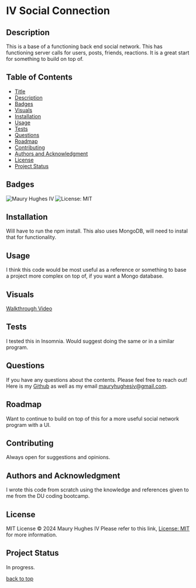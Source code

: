 <a id="title"></a>
# IV Social Connection 

<a id="description"></a>
## Description
This is a base of a functioning back end social network. This has functioning server calls for users, posts, friends, reactions. It is a great start for something to build on top of.

## Table of Contents
- [Title](#title)
- [Description](#description)
- [Badges](#badges)
- [Visuals](#visuals)
- [Installation](#installation)
- [Usage](#usage)
- [Tests](#tests)
- [Questions](#questions)
- [Roadmap](#roadmap)
- [Contributing](#contributing)
- [Authors and Acknowledgment](#acknowledgment)
- [License](#license)
- [Project Status](#status)

<a id="badges"></a>
## Badges
![Maury Hughes IV](https://img.shields.io/badge/Maury%20Hughes%20IV-5A2BE2)
![License: MIT](https://img.shields.io/badge/License-MIT-yellow.svg)

<a id="installation"></a>
## Installation
Will have to run the npm install. This also uses MongoDB, will need to instal that for functionality.

<a id="usage"></a>
## Usage
I think this code would be most useful as a reference or something to base a project more complex on top of, if you want a Mongo database.

<a id="Visuals"></a>
## Visuals
[Walkthrough Video](https://drive.google.com/file/d/1mio7n9t3i4weeP8Lkux43gO3ZZOJnE-7/view)

<a id="tests"></a>
## Tests
I tested this in Insomnia. Would suggest doing the same or in a similar program.

<a id="questions"></a>
## Questions
If you have any questions about the contents. Please feel free to reach out!
Here is my [Github](https://github.com/MauryIV) as well as my email <mauryhughesiv@gmail.com>.

<a id="roadmap"></a>
## Roadmap
Want to continue to build on top of this for a more useful social network program with a UI.

<a id="contributing"></a>
## Contributing
Always open for suggestions and opinions.

<a id="acknowledgment"></a>
## Authors and Acknowledgment
I wrote this code from scratch using the knowledge and references given to me from the DU coding bootcamp.

<a id="license"></a>
## License
MIT License © 2024 Maury Hughes IV
Please refer to this link, [License: MIT](https://opensource.org/licenses/MIT) for more information.

<a id="status"></a>
## Project Status
In progress.

[back to top](#title)
